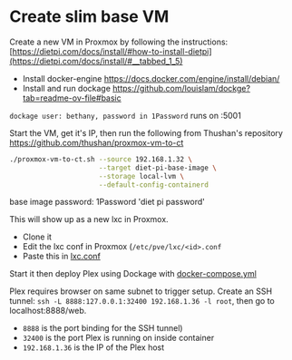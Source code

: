 # Create slim base VM
Create a new VM in Proxmox by following the instructions: [https://dietpi.com/docs/install/#how-to-install-dietpi](https://dietpi.com/docs/install/#__tabbed_1_5)

- Install docker-engine https://docs.docker.com/engine/install/debian/
- Install and run dockage https://github.com/louislam/dockge?tab=readme-ov-file#basic

`dockage user: bethany, password in 1Password` runs on :5001

Start the VM, get it's IP, then run the following from Thushan's repository https://github.com/thushan/proxmox-vm-to-ct

```sh
./proxmox-vm-to-ct.sh --source 192.168.1.32 \
                      --target diet-pi-base-image \
                      --storage local-lvm \
                      --default-config-containerd
```

base image password: 1Password 'diet pi password'

This will show up as a new lxc in Proxmox. 
- Clone it
- Edit the lxc conf in Proxmox (`/etc/pve/lxc/<id>.conf`
- Paste this in [lxc.conf](../plex/lxc.conf)

Start it then deploy Plex using Dockage with [docker-compose.yml](../plex/docker-compose.yml)

Plex requires browser on same subnet to trigger setup. Create an SSH tunnel: `ssh -L 8888:127.0.0.1:32400 192.168.1.36 -l root`, then go to localhost:8888/web. 
- `8888` is the port binding for the SSH tunnel)
- `32400` is the port Plex is running on inside container
- `192.168.1.36` is the IP of the Plex host
